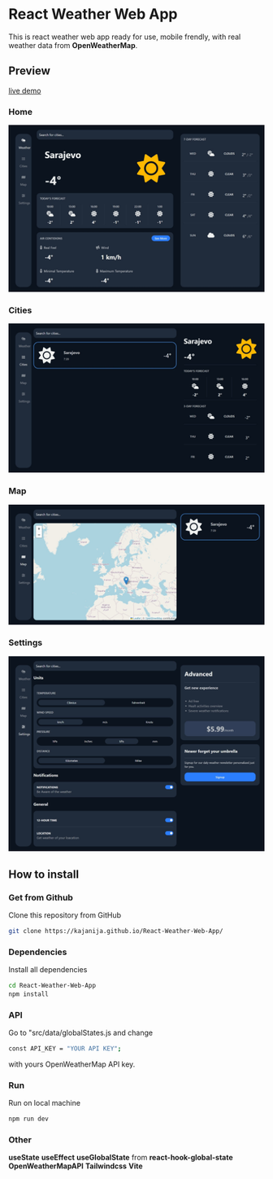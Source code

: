 # React Weather Web App

This is react weather web app ready for use, mobile frendly, with real weather data from **OpenWeatherMap**.

## Preview

[live demo](https://kajanija.github.io/React-Weather-Web-App/)

### Home

![home](public/screenshot-home.jpeg)

### Cities

![cities](public/screenshot-cities.jpeg)

### Map

![map](public/screenshot-map.jpeg)

### Settings

![settings](public/screenshot-settings.jpeg)

## How to install

### Get from Github

Clone this repository from GitHub

```bash
git clone https://kajanija.github.io/React-Weather-Web-App/
```

### Dependencies

Install all dependencies

```bash
cd React-Weather-Web-App
npm install
```

### API

Go to "src/data/globalStates.js and change

```bash
const API_KEY = "YOUR API KEY";
```

with yours OpenWeatherMap API key.

### Run

Run on local machine

```bash
npm run dev
```

### Other

**useState**
**useEffect**
**useGlobalState** from **react-hook-global-state**
**OpenWeatherMapAPI**
**Tailwindcss**
**Vite**
